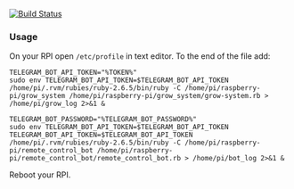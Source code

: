 [![Build Status](https://travis-ci.org/malinovskymax/raspberry-pi.svg?branch=master)](https://travis-ci.org/malinovskymax/raspberry-pi)

### Usage
On your RPI open `/etc/profile` in text editor. To the end of the file add:
```
TELEGRAM_BOT_API_TOKEN="%TOKEN%"
sudo env TELEGRAM_BOT_API_TOKEN=$TELEGRAM_BOT_API_TOKEN /home/pi/.rvm/rubies/ruby-2.6.5/bin/ruby -C /home/pi/raspberry-pi/grow_system /home/pi/raspberry-pi/grow_system/grow-system.rb > /home/pi/grow_log 2>&1 &

TELEGRAM_BOT_PASSWORD="%TELEGRAM_BOT_PASSWORD%"
sudo env TELEGRAM_BOT_API_TOKEN=$TELEGRAM_BOT_API_TOKEN TELEGRAM_BOT_API_TOKEN=$TELEGRAM_BOT_API_TOKEN /home/pi/.rvm/rubies/ruby-2.6.5/bin/ruby -C /home/pi/raspberry-pi/remote_control_bot /home/pi/raspberry-pi/remote_control_bot/remote_control_bot.rb > /home/pi/bot_log 2>&1 &
```
Reboot your RPI.
